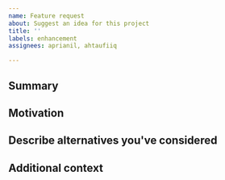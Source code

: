 ```yaml
---
name: Feature request
about: Suggest an idea for this project
title: ''
labels: enhancement
assignees: aprianil, ahtaufiiq

---
```


<!-- Don't forget to add Projects : Feature Request on the right side-->

## Summary

<!-- One paragraph explanation of the feature. -->

## Motivation

<!-- Why are we doing this? What use cases does it support? What is the expected outcome? -->

## Describe alternatives you've considered

<!-- A clear and concise description of the alternative solutions you've considered. Be sure to explain why Closa existing customizability isn't suitable for this feature. -->

## Additional context

<!-- Add any other context or screenshots about the feature request here. -->

